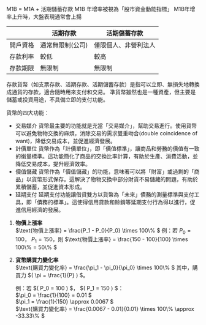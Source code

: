 M1B = M1A  + 活期儲蓄存款
M1B 年增率被視為「股市資金動能指標」
M1B年增率上升時，大盤表現通常會上揚

|        |    活期存款	  |     活期儲蓄存款    |
| ------ | ------------ | ----------------- | 
| 開戶資格 | 通常無限制(公司) | 僅限個人、非營利法人|
| 存款利率 | 較低           | 較高             |
| 存款期限 | 無限制         | 無限制           |





存款貨幣（如支票存款、活期存款、活期儲蓄存款）是指可以立即、無損失地轉換成通貨的存款，適合隨時用來支付和交易。
準貨幣雖然也是一種資產，但主要是儲蓄或投資用途，不具備立即的支付功能。


貨幣的四大功能：
- 交易媒介
貨幣最主要的功能就是充當「交易媒介」，幫助交易進行。使用貨幣可以避免物物交換的麻煩，消除交易的需求雙重吻合(double coincidence of want)，降低交易成本，並促進經濟發展。
- 計價單位
貨幣作為「計價單位」，即「價值標準」，讓商品和勞務的價值有一致的衡量標準。這功能簡化了商品的交換比率計算，有助於生產、消費活動，並降低交易成本，提升經濟效率。
- 價值儲藏
貨幣作為「價值儲藏」的功能，意味著可以將「財富」或過剩的「商品」以貨幣形式保存。這解決了物物交換中部分財貨不易儲藏的問題，有助於累積儲蓄，並促進資本形成。
- 延期支付
延期支付功能讓借貸雙方以貨幣為「未來」債務的測量標準與支付工具，即「債務的標準」。這使得信用貸款和賒銷等延期支付行為得以進行，促進信用經濟的發展。


1. **物價上漲率**  
   $\text{物價上漲率} = \frac{P_1 - P_0}{P_0} \times 100\\% $
   例：若 $P_0 = 100$， $P_1 = 150$，則
   $\text{物價上漲率} = \frac{150 - 100}{100} \times 100\\% = 50\\% $

2. **貨幣購買力變化率**  
   $\text{購買力變化率} = \frac{\pi_1 - \pi_0}{\pi_0} \times 100\\% $
   其中，購買力 $\( \pi = \frac{1}{P} \) $。
   
   例：若 $\( P_0 = 100 \) $， $\( P_1 = 150 \) $：  
   $\pi_0 = \frac{1}{100} = 0.01 $  
   $\pi_1 = \frac{1}{150} \approx 0.0067 $  
   $\text{購買力變化率} = \frac{0.0067 - 0.01}{0.01} \times 100\\% \approx -33.33\\% $






